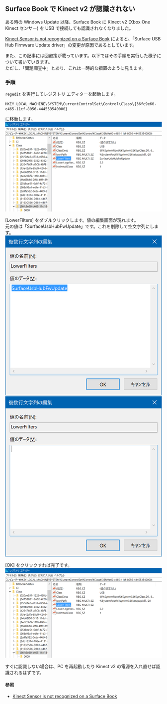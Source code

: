 ## Surface Book で Kinect v2 が認識されない
ある時の Windows Update 以降、Surface Book に Kinect v2 (Xbox One Kinect センサー) を USB で接続しても認識されなくなりました。

[Kinect Sensor is not recognized on a Surface Book](https://support.microsoft.com/en-us/help/4032123/kinect-sensor-is-not-recognized-on-a-surface-book) によると、「Surface USB Hub Firmware Update driver」の変更が原因であるとしています。

また、この記事には回避策が載っています。以下ではその手順を実行した様子について書いていきます。  
ただし、「問題調査中」とあり、これは一時的な措置のように見えます。

### 手順
`regedit` を実行してレジストリ エディターを起動します。

```
HKEY_LOCAL_MACHINE\SYSTEM\CurrentControlSet\Control\Class\{36fc9e60-c465-11cf-8056-444553540000}
```

に移動します。  
![](Kinect-v2-Firmware-1.png)

[LowerFilters] をダブルクリックします。値の編集画面が現れます。  
元の値は「SurfaceUsbHubFwUpdate」です。これを削除して空文字列にします。  
![](Kinect-v2-Firmware-2.png)  
![](Kinect-v2-Firmware-3.png)

[OK] をクリックすれば完了です。  
![](Kinect-v2-Firmware-4.png)

すぐに認識しない場合は、PC を再起動したり Kinect v2 の電源を入れ直せば認識されるはずです。

#### 参照
- [Kinect Sensor is not recognized on a Surface Book](https://support.microsoft.com/en-us/help/4032123/kinect-sensor-is-not-recognized-on-a-surface-book)
